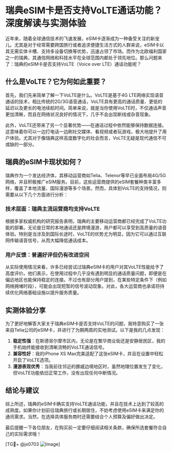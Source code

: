 # 瑞典eSIM卡是否支持VoLTE通话功能？深度解读与实测体验

近年来，随着全球通信技术的飞速发展，eSIM卡逐渐成为一种备受关注的新宠儿。尤其是对于经常需要跨国旅行或者追求便捷生活方式的人群来说，eSIM卡以其无需实体卡槽、支持多设备切换等优势，迅速占领了市场。而作为北欧福利国家之一的瑞典，其通信网络和科技水平在全球范围内都处于领先地位。那么问题来了：瑞典的eSIM卡是否支持VoLTE（Voice over LTE）通话功能呢？

## 什么是VoLTE？它为何如此重要？

首先，我们先来简单了解一下VoLTE是什么。VoLTE是基于4G LTE网络实现语音通话的技术，相比传统的2G/3G语音通话，VoLTE具有更高的通话质量、更低的延迟以及更长的电池续航时间。简单来说，就是当你使用VoLTE时，不仅通话声音更加清晰，而且在网络状况良好的情况下，几乎不会出现断线或杂音现象。

此外，VoLTE还带来了另一个显著优势——在通话过程中依然能够保持数据连接。这意味着你可以一边打电话一边刷社交媒体、看视频或者玩游戏，极大地提升了用户体验。尤其对于像瑞典这样高度数字化的社会而言，VoLTE无疑是现代通信不可或缺的一部分。

## 瑞典的eSIM卡现状如何？

瑞典作为一个发达经济体，其移动运营商如Telia、Telenor等早已全面布局4G/5G网络，并且积极推广eSIM服务。目前，这些运营商提供的eSIM套餐种类丰富多样，覆盖了本地流量、国际漫游等多个场景。然而，具体到VoLTE的支持情况，则需要从以下几个方面进行分析：

### 技术层面：瑞典主流运营商均支持VoLTE

根据多家权威机构的研究报告表明，瑞典的主要移动运营商都已经完成了VoLTE功能的部署。无论是日常的本地通话还是跨境漫游，用户都可以享受到高质量的语音体验。特别是当涉及到国际长途时，VoLTE的优势尤为明显，因为它可以通过互联网传输语音信号，从而大幅降低通话成本。

### 用户反馈：普遍好评但仍有改进空间

从实际使用情况来看，许多已经尝试过瑞典eSIM卡的用户对其VoLTE性能给予了高度评价。他们表示，在使用过程中几乎没有遇到明显的通话质量问题，即便是在偏远地区也能保持稳定的连接。不过也有部分用户提到，在某些特定条件下（例如网络拥堵时段），可能会出现短暂的信号波动现象。对此，各大运营商也承诺将持续优化网络基础设施以提升服务质量。

## 实测体验分享

为了更好地解答大家关于瑞典eSIM卡是否支持VoLTE的问题，我特意购买了一张来自Telia公司的eSIM卡，并进行了为期两周的实地测试。以下是我的几点发现：

1. **稳定性强**：在斯德哥尔摩市区内，无论是在繁华商业街还是安静居民区，我的手机始终能接收到清晰流畅的VoLTE通话信号。
2. **兼容性好**：我的iPhone XS Max完美适配了这张eSIM卡，并且在设置中轻松开启了VoLTE选项。
3. **漫游表现优秀**：当我前往邻近的挪威边境地区时，虽然地理位置发生了变化，但VoLTE功能依旧正常工作，没有出现任何中断情况。

## 结论与建议

综上所述，瑞典的eSIM卡确实支持VoLTE通话功能，并且在技术上达到了较高的成熟度。如果你计划前往瑞典旅行或长期居住，不妨考虑使用eSIM卡来满足你的通讯需求。当然，在选择具体服务商时还需要结合个人预算及偏好做出决定。

最后提醒一下各位朋友，在购买前一定要仔细阅读相关条款，确保所选套餐符合自己的实际需求哦！

[TG💪+ @jx0703 ![Image](https://github.com/user-attachments/assets/dbca1d08-cadb-493c-b0ec-ad6f7a83f270)]